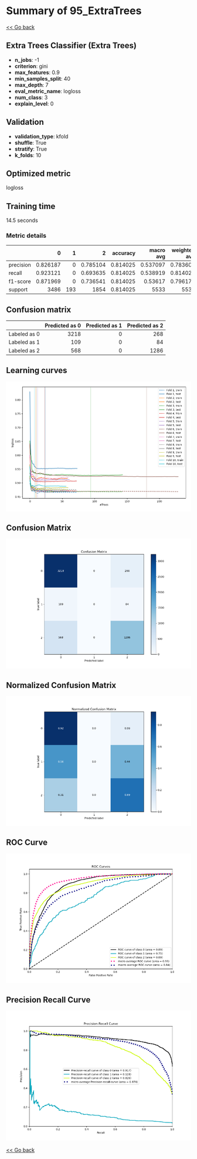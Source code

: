 # Summary of 95_ExtraTrees

[<< Go back](../README.md)


## Extra Trees Classifier (Extra Trees)
- **n_jobs**: -1
- **criterion**: gini
- **max_features**: 0.9
- **min_samples_split**: 40
- **max_depth**: 7
- **eval_metric_name**: logloss
- **num_class**: 3
- **explain_level**: 0

## Validation
 - **validation_type**: kfold
 - **shuffle**: True
 - **stratify**: True
 - **k_folds**: 10

## Optimized metric
logloss

## Training time

14.5 seconds

### Metric details
|           |           0 |   1 |           2 |   accuracy |   macro avg |   weighted avg |   logloss |
|:----------|------------:|----:|------------:|-----------:|------------:|---------------:|----------:|
| precision |    0.826187 |   0 |    0.785104 |   0.814025 |    0.537097 |       0.783602 |  0.506695 |
| recall    |    0.923121 |   0 |    0.693635 |   0.814025 |    0.538919 |       0.814025 |  0.506695 |
| f1-score  |    0.871969 |   0 |    0.736541 |   0.814025 |    0.53617  |       0.796174 |  0.506695 |
| support   | 3486        | 193 | 1854        |   0.814025 | 5533        |    5533        |  0.506695 |


## Confusion matrix
|              |   Predicted as 0 |   Predicted as 1 |   Predicted as 2 |
|:-------------|-----------------:|-----------------:|-----------------:|
| Labeled as 0 |             3218 |                0 |              268 |
| Labeled as 1 |              109 |                0 |               84 |
| Labeled as 2 |              568 |                0 |             1286 |

## Learning curves
![Learning curves](learning_curves.png)
## Confusion Matrix

![Confusion Matrix](confusion_matrix.png)


## Normalized Confusion Matrix

![Normalized Confusion Matrix](confusion_matrix_normalized.png)


## ROC Curve

![ROC Curve](roc_curve.png)


## Precision Recall Curve

![Precision Recall Curve](precision_recall_curve.png)



[<< Go back](../README.md)
